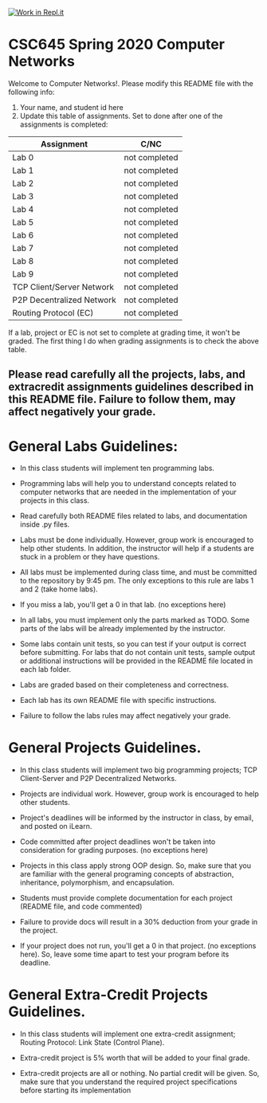 [![Work in Repl.it](https://classroom.github.com/assets/work-in-replit-14baed9a392b3a25080506f3b7b6d57f295ec2978f6f33ec97e36a161684cbe9.svg)](https://classroom.github.com/online_ide?assignment_repo_id=2832430&assignment_repo_type=AssignmentRepo)
# CSC645 Spring 2020 Computer Networks
Welcome to Computer Networks!. Please modify this README file with the following info: 
1. Your name, and student id here
2. Update this table of assignments. Set to done after one of the assignments is completed:

| Assignment                   |     C/NC      |
| ---------------------------- | ------------- |
| Lab 0                        | not completed |
| Lab 1                        | not completed |
| Lab 2                        | not completed |
| Lab 3                        | not completed |
| Lab 4                        | not completed |
| Lab 5                        | not completed |
| Lab 6                        | not completed |
| Lab 7                        | not completed |
| Lab 8                        | not completed |
| Lab 9                        | not completed |
| TCP Client/Server Network    | not completed |
| P2P Decentralized Network    | not completed |
| Routing Protocol (EC)        | not completed |


If a lab, project or EC is not set to complete at grading time, it won't be graded. The first thing I do when grading assignments is to check the above table. 

## Please read carefully all the projects, labs, and extracredit assignments guidelines described in this README file. Failure to follow them, may affect negatively your grade. 

# General Labs Guidelines:

* In this class students will implement ten programming labs.

* Programming labs will help you to understand concepts related to computer networks that are needed in the implementation of your projects in this class.  

* Read carefully both README files related to labs, and documentation inside .py files. 

* Labs must be done individually. However, group work is encouraged to help other students. In addition, the instructor will help if a students are stuck in a problem or they have questions.

* All labs must be implemented during class time, and must be committed to the repository by 9:45 pm. The only exceptions to this rule are labs 1 and 2 (take home labs).

* If you miss a lab, you'll get a 0 in that lab. (no exceptions here)

* In all labs, you must implement only the parts marked as TODO. Some parts of the labs will be already implemented by the instructor. 

* Some labs contain unit tests, so you can test if your output is correct before submitting. For labs that do not contain unit tests, sample output or additional instructions will be provided in the README file located in each lab folder. 

* Labs are graded based on their completeness and correctness. 

* Each lab has its own README file with specific instructions.

* Failure to follow the labs rules may affect negatively your grade.

# General Projects Guidelines. 

* In this class students will implement two big programming projects; TCP Client-Server and P2P Decentralized Networks. 

* Projects are individual work. However, group work is encouraged to help other students.

* Project's deadlines will be informed by the instructor in class, by email, and posted on iLearn. 

* Code committed after project deadlines won't be taken into consideration for grading purposes. (no exceptions here)

* Projects in this class apply strong OOP design. So, make sure that you are familiar with the general programing concepts of abstraction, inheritance, polymorphism, and encapsulation. 

* Students must provide complete documentation for each project (README file, and code commented) 

* Failure to provide docs will result in a 30% deduction from your grade in the project.

* If your project does not run, you'll get a 0 in that project. (no exceptions here). So, leave some time apart to test your program before its deadline.

# General Extra-Credit Projects Guidelines. 

* In this class students will implement one extra-credit assignment; Routing Protocol: Link State (Control Plane). 

* Extra-credit project is 5% worth that will be added to your final grade. 

* Extra-credit projects are all or nothing. No partial credit will be given. So, make sure that you understand the required project specifications before starting its implementation  
 

